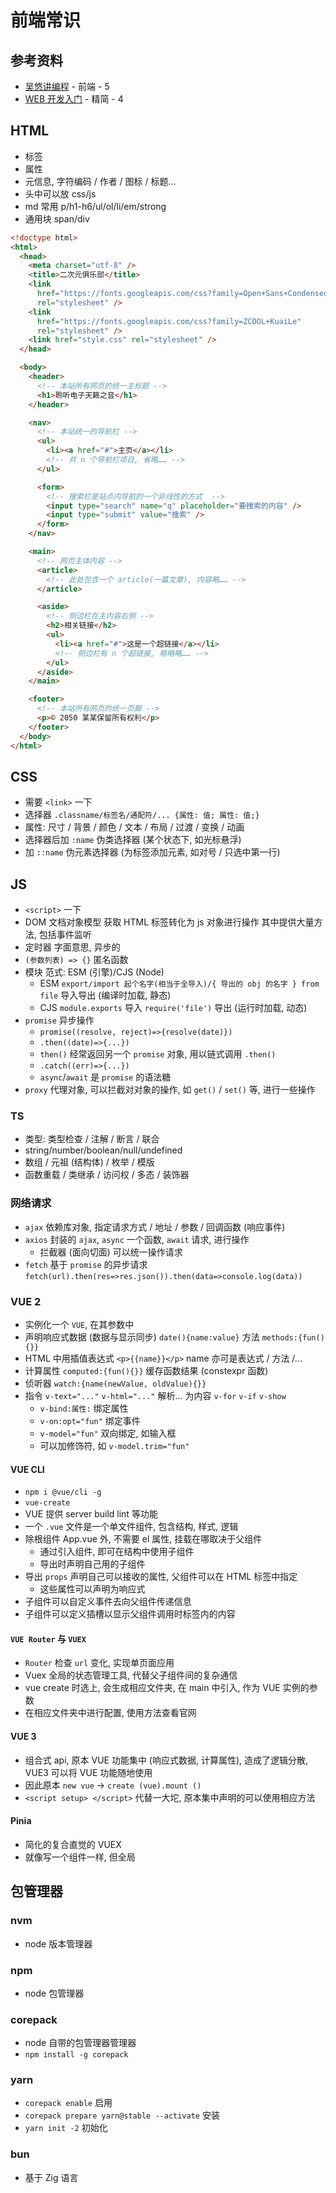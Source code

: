 # 前端常识

## 参考资料

- [吴悠讲编程](https://space.bilibili.com/482867012) - 前端 - 5
- [WEB 开发入门](https://developer.mozilla.org/zh-CN/docs/Learn_web_development/Core/Structuring_content/Basic_HTML_syntax) - 精简 - 4

## HTML

- 标签
- 属性
- 元信息, 字符编码 / 作者 / 图标 / 标题...
- 头中可以放 css/js
- md 常用 p/h1-h6/ul/ol/li/em/strong
- 通用块 span/div

```html
<!doctype html>
<html>
  <head>
    <meta charset="utf-8" />
    <title>二次元俱乐部</title>
    <link
      href="https://fonts.googleapis.com/css?family=Open+Sans+Condensed:300|Sonsie+One"
      rel="stylesheet" />
    <link
      href="https://fonts.googleapis.com/css?family=ZCOOL+KuaiLe"
      rel="stylesheet" />
    <link href="style.css" rel="stylesheet" />
  </head>

  <body>
    <header>
      <!-- 本站所有网页的统一主标题 -->
      <h1>聆听电子天籁之音</h1>
    </header>

    <nav>
      <!-- 本站统一的导航栏 -->
      <ul>
        <li><a href="#">主页</a></li>
        <!-- 共 n 个导航栏项目, 省略…… -->
      </ul>

      <form>
        <!-- 搜索栏是站点内导航的一个非线性的方式  -->
        <input type="search" name="q" placeholder="要搜索的内容" />
        <input type="submit" value="搜索" />
      </form>
    </nav>

    <main>
      <!-- 网页主体内容 -->
      <article>
        <!-- 此处包含一个 article(一篇文章), 内容略…… -->
      </article>

      <aside>
        <!-- 侧边栏在主内容右侧 -->
        <h2>相关链接</h2>
        <ul>
          <li><a href="#">这是一个超链接</a></li>
          <!-- 侧边栏有 n 个超链接, 略略略…… -->
        </ul>
      </aside>
    </main>

    <footer>
      <!-- 本站所有网页的统一页脚 -->
      <p>© 2050 某某保留所有权利</p>
    </footer>
  </body>
</html>
```

## CSS

- 需要 `<link>` 一下
- 选择器 `.classname/标签名/通配符/... {属性: 值; 属性: 值;}`
- 属性: 尺寸 / 背景 / 颜色 / 文本 / 布局 / 过渡 / 变换 / 动画
- 选择器后加 `:name` 伪类选择器 (某个状态下, 如光标悬浮)
- 加 `::name` 伪元素选择器 (为标签添加元素, 如对号 / 只选中第一行)

## JS

- `<script>` 一下
- DOM 文档对象模型 获取 HTML 标签转化为 js 对象进行操作 其中提供大量方法, 包括事件监听
- 定时器 字面意思, 异步的
- `(参数列表) => {}` 匿名函数
- 模块 范式: ESM (引擎)/CJS (Node)
    - ESM `export/import 起个名字(相当于全导入)/{ 导出的 obj 的名字 } from file` 导入导出 (编译时加载, 静态)
    - CJS `module.exports` 导入 `require('file')` 导出 (运行时加载, 动态)
- `promise` 异步操作
    - `promise((resolve, reject)=>{resolve(date)})`
    - `.then((date)=>{...})`
    - `then()` 经常返回另一个 `promise` 对象, 用以链式调用 `.then()`
    - `.catch((err)=>{...})`
    - `async`/`await` 是 `promise` 的语法糖
- `proxy` 代理对象, 可以拦截对对象的操作, 如 `get()` / `set()` 等, 进行一些操作

### TS

- 类型: 类型检查 / 注解 / 断言 / 联合
- string/number/boolean/null/undefined
- 数组 / 元祖 (结构体) / 枚举 / 模版
- 函数重载 / 类继承 / 访问权 / 多态 / 装饰器

### 网络请求

- `ajax` 依赖库对象, 指定请求方式 / 地址 / 参数 / 回调函数 (响应事件)
- `axios` 封装的 `ajax`, `async` 一个函数, `await` 请求, 进行操作
    - 拦截器 (面向切面) 可以统一操作请求
- `fetch` 基于 `promise` 的异步请求 `fetch(url).then(res=>res.json()).then(data=>console.log(data))`

### VUE 2

- 实例化一个 `VUE`, 在其参数中
- 声明响应式数据 (数据与显示同步) `date(){name:value}` 方法 `methods:{fun(){}}`
- HTML 中用插值表达式 `<p>{{name}}</p>` name 亦可是表达式 / 方法 /...
- 计算属性 `computed:{fun(){}}` 缓存函数结果 (constexpr 函数)
- 侦听器 `watch:{name(newValue, oldValue){}}`
- 指令 `v-text="..."` `v-html="..."` 解析... 为内容 `v-for` `v-if` `v-show`
    - `v-bind:属性:` 绑定属性
    - `v-on:opt="fun"` 绑定事件
    - `v-model="fun"` 双向绑定, 如输入框
    - 可以加修饰符, 如 `v-model.trim="fun"`

#### VUE CLI

- `npm i @vue/cli -g`
- `vue-create`
- VUE 提供 server build lint 等功能
- 一个 `.vue` 文件是一个单文件组件, 包含结构, 样式, 逻辑
- 除根组件 App.vue 外, 不需要 el 属性, 挂载在哪取决于父组件
    - 通过引入组件, 即可在结构中使用子组件
    - 导出时声明自己用的子组件
- 导出 `props` 声明自己可以接收的属性, 父组件可以在 HTML 标签中指定
    - 这些属性可以声明为响应式
- 子组件可以自定义事件去向父组件传递信息
- 子组件可以定义插槽以显示父组件调用时标签内的内容

#### `VUE Router` 与 `VUEX`

- `Router` 检查 `url` 变化, 实现单页面应用
- Vuex 全局的状态管理工具, 代替父子组件间的复杂通信
- vue create 时选上, 会生成相应文件夹, 在 main 中引入, 作为 VUE 实例的参数
- 在相应文件夹中进行配置, 使用方法查看官网

#### VUE 3

- 组合式 api, 原本 VUE 功能集中 (响应式数据, 计算属性), 造成了逻辑分散, VUE3 可以将 VUE 功能随地使用
- 因此原本 `new vue` -> `create (vue).mount ()`
- `<script setup> </script>` 代替一大坨, 原本集中声明的可以使用相应方法

#### Pinia

- 简化的复合直觉的 VUEX
- 就像写一个组件一样, 但全局

## 包管理器

### nvm

- node 版本管理器

### npm

- node 包管理器

### corepack

- node 自带的包管理器管理器
- `npm install -g corepack`

### yarn

- `corepack enable` 启用
- `corepack prepare yarn@stable --activate` 安装
- `yarn init -2` 初始化

### bun

- 基于 Zig 语言
